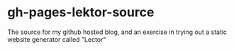 # gh-pages-lektor-source
The source for my github hosted blog, and an exercise in trying out a static website generator called "Lector"
